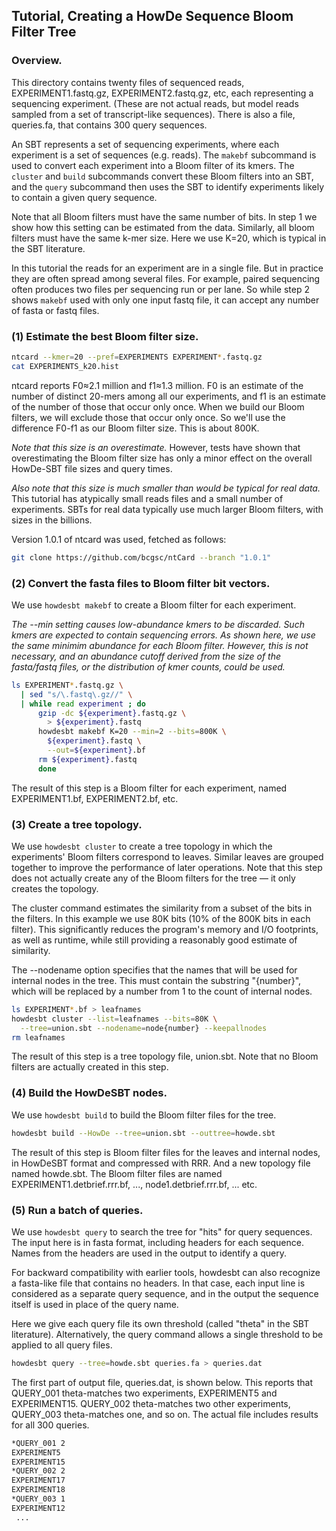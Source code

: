 ## Tutorial, Creating a HowDe Sequence Bloom Filter Tree

### Overview.

This directory contains twenty files of sequenced reads, EXPERIMENT1.fastq.gz,
EXPERIMENT2.fastq.gz, etc, each representing a sequencing experiment. (These
are not actual reads, but model reads sampled from a set of transcript-like
sequences). There is also a file, queries.fa, that contains 300 query
sequences.

An SBT represents a set of sequencing experiments, where each experiment is a
set of sequences (e.g. reads). The `makebf` subcommand is used to convert each
experiment into a Bloom filter of its kmers. The `cluster` and `build`
subcommands convert these Bloom filters into an SBT, and the `query` subcommand
then uses the SBT to identify experiments likely to contain a given query
sequence.

Note that all Bloom filters must have the same number of bits. In step 1 we
show how this setting can be estimated from the data. Similarly, all bloom
filters must have the same k-mer size. Here we use K=20, which is typical in
the SBT literature.

In this tutorial the reads for an experiment are in a single file. But in
practice they are often spread among several files. For example, paired
sequencing often produces two files per sequencing run or per lane. So while
step 2 shows `makebf` used with only one input fastq file, it can accept any
number of fasta or fastq files.

### (1) Estimate the best Bloom filter size.

```bash  
ntcard --kmer=20 --pref=EXPERIMENTS EXPERIMENT*.fastq.gz
cat EXPERIMENTS_k20.hist
```

ntcard reports F0≈2.1 million and f1≈1.3 million. F0 is an estimate of the
number of distinct 20-mers among all our experiments, and f1 is an estimate of
the number of those that occur only once. When we build our Bloom filters, we
will exclude those that occur only once. So we'll use the difference F0-f1 as
our Bloom filter size. This is about 800K.

_Note that this size is an overestimate._ However, tests have shown that
overestimating the Bloom filter size has only a minor effect on the overall
HowDe-SBT file sizes and query times.

_Also note that this size is much smaller than would be typical for real data._
This tutorial has atypically small reads files and a small number of
experiments. SBTs for real data typically use much larger Bloom filters, with
sizes in the billions.


Version 1.0.1 of ntcard was used, fetched as follows:
```bash  
git clone https://github.com/bcgsc/ntCard --branch "1.0.1"
```

### (2) Convert the fasta files to Bloom filter bit vectors.

We use `howdesbt makebf` to create a Bloom filter for each experiment.

_The --min setting causes low-abundance kmers to be discarded. Such kmers are
expected to contain sequencing errors. As shown here, we use the same minimim
abundance for each Bloom filter. However, this is not necessary, and an
abundance cutoff derived from the size of the fasta/fastq files, or the
distribution of kmer counts, could be used._

```bash  
ls EXPERIMENT*.fastq.gz \
  | sed "s/\.fastq\.gz//" \
  | while read experiment ; do
      gzip -dc ${experiment}.fastq.gz \
        > ${experiment}.fastq
      howdesbt makebf K=20 --min=2 --bits=800K \
        ${experiment}.fastq \
        --out=${experiment}.bf
      rm ${experiment}.fastq
      done
```

The result of this step is a Bloom filter for each experiment, named
EXPERIMENT1.bf, EXPERIMENT2.bf, etc.

### (3) Create a tree topology.

We use `howdesbt cluster` to create a tree topology in which the experiments'
Bloom filters correspond to leaves. Similar leaves are grouped together to
improve the performance of later operations. Note that this step does not
actually create any of the Bloom filters for the tree &mdash; it only creates
the topology.

The cluster command estimates the similarity from a subset of the bits in the
filters. In this example we use 80K bits (10% of the 800K bits in each filter).
This significantly reduces the program's memory and I/O footprints, as well as
runtime, while still providing a reasonably good estimate of similarity.

The --nodename option specifies that the names that will be used for internal
nodes in the tree. This must contain the substring "{number}", which will be
replaced by a number from 1 to the count of internal nodes.

```bash  
ls EXPERIMENT*.bf > leafnames
howdesbt cluster --list=leafnames --bits=80K \
  --tree=union.sbt --nodename=node{number} --keepallnodes
rm leafnames
```

The result of this step is a tree topology file, union.sbt. Note that no
Bloom filters are actually created in this step.

### (4) Build the HowDeSBT nodes.

We use `howdesbt build` to build the Bloom filter files for the tree.

```bash  
howdesbt build --HowDe --tree=union.sbt --outtree=howde.sbt
```

The result of this step is Bloom filter files for the leaves and internal
nodes, in HowDeSBT format and compressed with RRR. And a new topology
file named howde.sbt. The Bloom filter files are named
EXPERIMENT1.detbrief.rrr.bf, ..., node1.detbrief.rrr.bf, ... etc.

### (5) Run a batch of queries.

We use `howdesbt query` to search the tree for "hits" for query sequences. The
input here is in fasta format, including headers for each sequence. Names from
the headers are used in the output to identify a query.

For backward compatibility with earlier tools, howdesbt can also recognize a
fasta-like file that contains no headers. In that case, each input line is
considered as a separate query sequence, and in the output the sequence itself
is used in place of the query name.

Here we give each query file its own threshold (called "theta" in the SBT
literature). Alternatively, the query command allows a single threshold to be
applied to all query files.

```bash  
howdesbt query --tree=howde.sbt queries.fa > queries.dat
```

The first part of output file, queries.dat, is shown below. This reports that
QUERY_001 theta-matches two experiments, EXPERIMENT5 and EXPERIMENT15.
QUERY_002 theta-matches two other experiments, QUERY_003 theta-matches one, and
so on. The actual file includes results for all 300 queries.

```bash  
*QUERY_001 2
EXPERIMENT5
EXPERIMENT15
*QUERY_002 2
EXPERIMENT17
EXPERIMENT18
*QUERY_003 1
EXPERIMENT12
 ...
```

